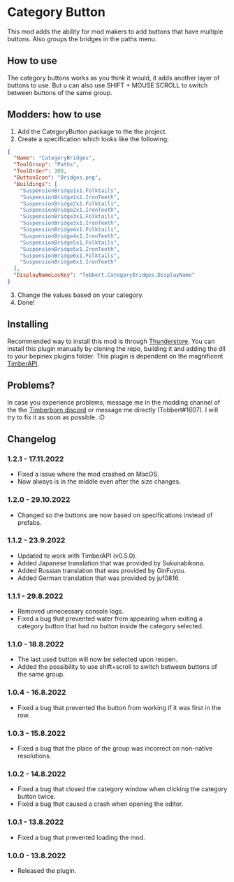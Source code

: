 # Category Button

This mod adds the ability for mod makers to add buttons that have multiple buttons. Also groups the bridges in the paths menu.

## How to use

The category buttons works as you think it would, it adds another layer of buttons to use. But u can also use SHIFT + MOUSE SCROLL to switch between buttons of the same group. 

## Modders: how to use

1. Add the CategoryButton package to the the project.
2. Create a specification which looks like the following:
```json
{
  "Name": "CategoryBridges",
  "ToolGroup": "Paths",
  "ToolOrder": 300,
  "ButtonIcon": "Bridges.png",
  "Buildings": [
    "SuspensionBridge1x1.Folktails",
    "SuspensionBridge1x1.IronTeeth",
    "SuspensionBridge2x1.Folktails",
    "SuspensionBridge2x1.IronTeeth",
    "SuspensionBridge3x1.Folktails",
    "SuspensionBridge3x1.IronTeeth",
    "SuspensionBridge4x1.Folktails",
    "SuspensionBridge4x1.IronTeeth",
    "SuspensionBridge5x1.Folktails",
    "SuspensionBridge5x1.IronTeeth",
    "SuspensionBridge6x1.Folktails",
    "SuspensionBridge6x1.IronTeeth"
  ],
  "DisplayNameLocKey": "Tobbert.CategoryBridges.DisplayName"
}
```
3. Change the values based on your category. 
4. Done!

## Installing

Recommended way to install this mod is through [Thunderstore](https://timberborn.thunderstore.io/). You can install this plugin manually by cloning the repo, building it
and adding the dll to your bepinex plugins folder. This plugin is dependent on the magnificent [TimberAPI](https://github.com/Timberborn-Modding-Central/TimberAPI).

## Problems?

In case you experience problems, message me in the modding channel of the the [Timberborn discord](https://discord.gg/mfbBF4cWpX) or message me directly (Tobbert#1607). I will try to fix it as soon as possible. :D

## Changelog

### 1.2.1 - 17.11.2022

- Fixed a issue where the mod crashed on MacOS.
- Now always is in the middle even after the size changes. 

### 1.2.0 - 29.10.2022

- Changed so the buttons are now based on specifications instead of prefabs. 

### 1.1.2 - 23.9.2022

- Updated to work with TimberAPI (v0.5.0).
- Added Japanese translation that was provided by Sukunabikona.
- Added Russian translation that was provided by GinFuyou.
- Added German translation that was provided by juf0816.

### 1.1.1 - 29.8.2022

- Removed unnecessary console logs. 
- Fixed a bug that prevented water from appearing when exiting a category button that had no button inside the category selected.

### 1.1.0 - 18.8.2022

- The last used button will now be selected upon reopen.
- Added the possibility to use shift+scroll to switch between buttons of the same group. 

### 1.0.4 - 16.8.2022

- Fixed a bug that prevented the button from working if it was first in the row.

### 1.0.3 - 15.8.2022

- Fixed a bug that the place of the group was incorrect on non-native resolutions.

### 1.0.2 - 14.8.2022

- Fixed a bug that closed the category window when clicking the category button twice. 
- Fixed a bug that caused a crash when opening the editor.

### 1.0.1 - 13.8.2022

- Fixed a bug that prevented loading the mod. 

### 1.0.0 - 13.8.2022

- Released the plugin.
